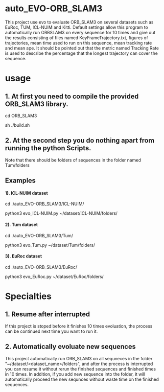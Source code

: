 # auto_EVO-ORB_SLAM3
This project use evo to evaluate ORB_SLAM3 on several datasets such as EuRoc, TUM, ICL-NUIM and Kitti. Default settings allow this program to automatically run ORBSLAM3 on every sequence for 10 times and give out the results consisting of files named KeyFrameTrajectory.txt, figures of trajectories, mean time used to run on this sequence, mean tracking rate and mean ape. It should be pointed out that the metric named Tracking Rate is used to describe the percentage that the longest trajectory can cover the sequence. 
# usage
## 1. At first you need to compile the provided ORB_SLAM3 library.

cd ORB_SLAM3

sh ./build.sh

## 2. At the second step you do nothing apart from running the python Scripts.

Note that there should be folders of sequences in the folder named Tum/folders

## Examples
#### 1). ICL-NUIM dataset
cd ./auto_EVO-ORB_SLAM3/ICL-NUIM/

python3 evo_ICL-NUIM.py ~/dataset/ICL-NUIM/folders/

#### 2). Tum dataset
cd ./auto_EVO-ORB_SLAM3/Tum/

python3 evo_Tum.py ~/dataset/Tum/folders/

#### 3). EuRoc dataset
cd ./auto_EVO-ORB_SLAM3/EuRoc/

python3 evo_EuRoc.py ~/dataset/EuRoc/folders/

# Specialties
## 1. Resume after interrupted
  If this project is stoped before it finishes 10 times evoluation, the process can be continued next time you want to run it.
## 2. Automatically evoluate new sequences
  This project automatically run ORB_SLAM3 on all sequneces in the folder "~/dataset/<dataset_name>/folders", and after the process is interrupted you can resume it without rerun the finished sequences and finished times in 10 times. In addition, if you add new sequence into the folder, it will automatically proceed the new sequnces without waste time on the finished sequences.
